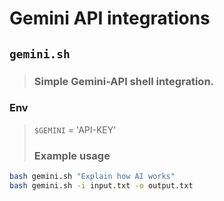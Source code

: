 # Gemini API integrations

## `gemini.sh`
> ### Simple Gemini-API shell integration.

### Env
> `$GEMINI` = 'API-KEY'
> ### Example usage
```bash
bash gemini.sh "Explain how AI works"
bash gemini.sh -i input.txt -o output.txt
```
